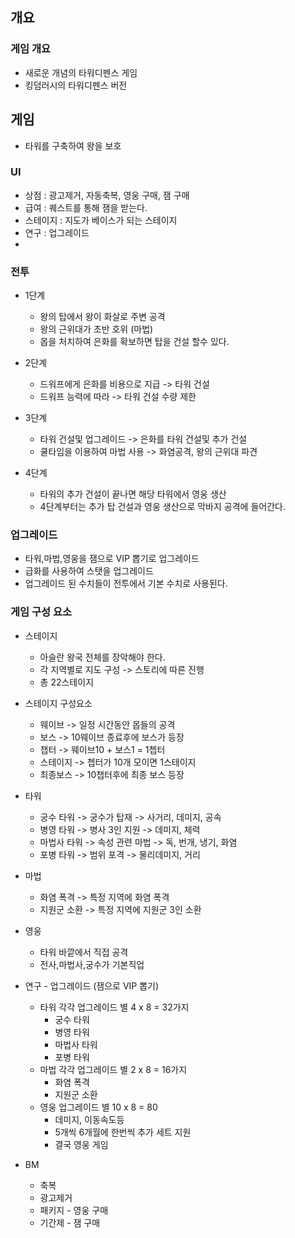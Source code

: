 ## 개요
### 게임 개요
- 새로운 개념의 타워디펜스 게임
- 킹덤러시의 타워디펜스 버전

## 게임 
- 타워를 구축하여 왕을 보호
### UI
- 상점 : 광고제거, 자동축복, 영웅 구매, 잼 구매
- 급여 : 퀘스트를 통해 잼을 받는다.
- 스테이지 : 지도가 베이스가 되는 스테이지
- 연구 : 업그레이드
-  


### 전투
- 1단계 
  - 왕의 탑에서 왕이 화살로 주변 공격
  - 왕의 근위대가 초반 호위 (마법)
  - 몹을 처치하여 은화를 확보하면 탑을 건설 할수 있다. 

- 2단계
  - 드워프에게 은화를 비용으로 지급 -> 타워 건설
  - 드워프 능력에 따라 -> 타워 건설 수량 제한 

- 3단계
  - 타워 건설및 업그레이드 -> 은화를 타워 건설및 추가 건설
  - 쿨타임을 이용하여 마법 사용 -> 화염공격, 왕의 근위대 파견   

- 4단계
  - 타워의 추가 건설이 끝나면 해당 타워에서 영웅 생산
  - 4단계부터는 추가 탑 건설과 영웅 생산으로 막바지 공격에 들어간다. 

### 업그레이드
- 타워,마법,영웅을 잼으로 VIP 뽑기로 업그레이드
- 급화를 사용하여 스탯을 업그레이드
- 업그레이드 된 수치들이 전투에서 기본 수치로 사용된다.

### 게임 구성 요소
- 스테이지
  - 아슬란 왕국 전체를 장악해야 한다. 
  - 각 지역별로 지도 구성 -> 스토리에 따른 진행
  - 총 22스테이지

- 스테이지 구성요소 
  - 웨이브 -> 일정 시간동안 몹들의 공격
  - 보스 -> 10웨이브 종료후에 보스가 등장 
  - 챕터 -> 웨이브10 + 보스1 = 1쳅터
  - 스테이지 -> 쳅터가 10개 모이면 1스테이지
  - 최종보스 -> 10챕터후에 최종 보스 등장
 
- 타워
  - 궁수 타워 -> 궁수가 탑재 -> 사거리, 데미지, 공속
  - 병영 타워 -> 병사 3인 지원 -> 데미지, 체력 
  - 마법사 타워 -> 속성 관련 마법 -> 독, 번개, 냉기, 화염 
  - 포병 타워 -> 범위 포격 -> 물리데미지, 거리
- 마법
  - 화염 폭격 -> 특정 지역에 화염 폭격 
  - 지원군 소환 -> 특정 지역에 지원군 3인 소환
- 영웅
  - 타워 바깥에서 직접 공격 
  - 전사,마법사,궁수가 기본직업
 
- 연구 - 업그레이드 (잼으로 VIP 뽑기)
  - 타워 각각 업그레이드 별 4 x 8 = 32가지
    - 궁수 타워
    - 병영 타워
    - 마법사 타워
    - 포병 타워
  - 마법 각각 업그레이드 별 2 x 8 = 16가지
    - 화염 폭격
    - 지원군 소환
  - 영웅 업그레이드 별 10 x 8 = 80
    - 데미지, 이동속도등 
    - 5개씩 6개월에 한번씩 추가 세트 지원
    - 결국 영웅 게임  

- BM
  - 축복
  - 광고제거
  - 패키지 - 영웅 구매
  - 기간제 - 잼 구매













